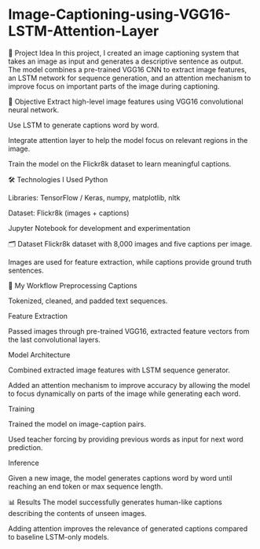 # Image-Captioning-using-VGG16-LSTM-Attention-Layer

📌 Project Idea
In this project, I created an image captioning system that takes an image as input and generates a descriptive sentence as output. The model combines a pre-trained VGG16 CNN to extract image features, an LSTM network for sequence generation, and an attention mechanism to improve focus on important parts of the image during captioning.

🎯 Objective
Extract high-level image features using VGG16 convolutional neural network.

Use LSTM to generate captions word by word.

Integrate attention layer to help the model focus on relevant regions in the image.

Train the model on the Flickr8k dataset to learn meaningful captions.

🛠️ Technologies I Used
Python

Libraries: TensorFlow / Keras, numpy, matplotlib, nltk

Dataset: Flickr8k (images + captions)

Jupyter Notebook for development and experimentation

🗂️ Dataset
Flickr8k dataset with 8,000 images and five captions per image.

Images are used for feature extraction, while captions provide ground truth sentences.

🔄 My Workflow
Preprocessing Captions

Tokenized, cleaned, and padded text sequences.

Feature Extraction

Passed images through pre-trained VGG16, extracted feature vectors from the last convolutional layers.

Model Architecture

Combined extracted image features with LSTM sequence generator.

Added an attention mechanism to improve accuracy by allowing the model to focus dynamically on parts of the image while generating each word.

Training

Trained the model on image-caption pairs.

Used teacher forcing by providing previous words as input for next word prediction.

Inference

Given a new image, the model generates captions word by word until reaching an end token or max sequence length.

📊 Results
The model successfully generates human-like captions describing the contents of unseen images.

Adding attention improves the relevance of generated captions compared to baseline LSTM-only models.

